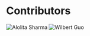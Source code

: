 # Contributors


![Alolita Sharma](https://avatars2.githubusercontent.com/u/1942529?s=64&v=4)
![Wilbert Guo](https://avatars0.githubusercontent.com/u/36218760?s=64&v=4)


    